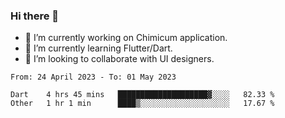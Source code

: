 ### Hi there 👋

<!--
**devcat37/devcat37** is a ✨ _special_ ✨ repository because its `README.md` (this file) appears on your GitHub profile.-->


- 🔭 I’m currently working on Chimicum application.
- 🌱 I’m currently learning Flutter/Dart.
- 👯 I’m looking to collaborate with UI designers.
<!-- - 🤔 I’m looking for help with ... -->

<!--START_SECTION:waka-->

```text
From: 24 April 2023 - To: 01 May 2023

Dart    4 hrs 45 mins   ████████████████████▓░░░░   82.33 %
Other   1 hr 1 min      ████▒░░░░░░░░░░░░░░░░░░░░   17.67 %
```

<!--END_SECTION:waka-->
